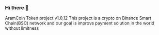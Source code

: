 ### Hi there 👋

<!--
**aramcointoken/aramcointoken** is a ✨ _special_ ✨ repository because its `README.md` (this file) appears on your GitHub profile.

Here are some ideas to get you started:

- 🔭 I’m currently working on ...
- 🌱 I’m currently learning ...
- 👯 I’m looking to collaborate on ...
- 🤔 I’m looking for help with ...
- 💬 Ask me about ...
- 📫 How to reach me: ...
- 😄 Pronouns: ...
- ⚡ Fun fact: ...
-->
AramCoin Token project v1.0,12
This project is a crypto on Binance Smart Chain(BSC) network and our goal is improve payment solution in the world without limitness
